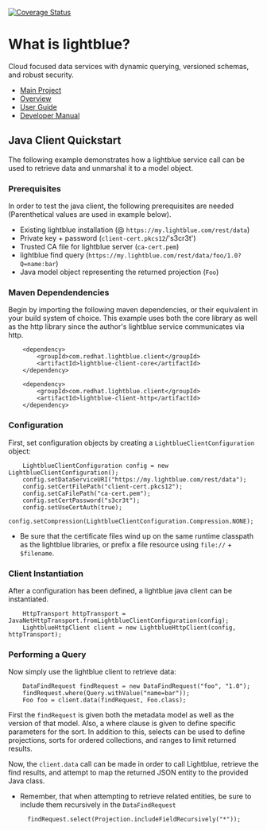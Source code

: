 [![Coverage Status](https://coveralls.io/repos/lightblue-platform/lightblue-client/badge.png?branch=master)](https://coveralls.io/r/lightblue-platform/lightblue-client?branch=master)

# What is lightblue?

Cloud focused data services with dynamic querying, versioned schemas, and robust security.

* [Main Project](https://github.com/lightblue-platform/lightblue)
* [Overview](http://jewzaam.gitbooks.io/lightblue/)
* [User Guide](http://jewzaam.gitbooks.io/lightblue-user-guide/)
* [Developer Manual](http://jewzaam.gitbooks.io/lightblue-developer-manual/)

## Java Client Quickstart
The following example demonstrates how a lightblue service call can be used to retrieve data and unmarshal it to a model object.

### Prerequisites
In order to test the java client, the following prerequisites are needed (Parenthetical values are used in example below).

* Existing lightblue installation (@ `https://my.lightblue.com/rest/data`)
* Private key + password (`client-cert.pkcs12`/'s3cr3t')
* Trusted CA file for lightblue server (`ca-cert.pem`)
* lightblue find query (`https://my.lightblue.com/rest/data/foo/1.0?Q=name:bar`)
* Java model object representing the returned projection (`Foo`)

### Maven Dependendencies
Begin by importing the following maven dependencies, or their equivalent in your build system of choice.  This example uses both the core library as well as the http library since the author's lightblue service communicates via http.

        <dependency>
            <groupId>com.redhat.lightblue.client</groupId>
            <artifactId>lightblue-client-core</artifactId>
        </dependency>

        <dependency>
            <groupId>com.redhat.lightblue.client</groupId>
            <artifactId>lightblue-client-http</artifactId>
        </dependency>

### Configuration
First, set configuration objects by creating a `LightblueClientConfiguration` object:

        LightblueClientConfiguration config = new LightblueClientConfiguration();
        config.setDataServiceURI("https://my.lightblue.com/rest/data");
        config.setCertFilePath("client-cert.pkcs12");
        config.setCaFilePath("ca-cert.pem");
        config.setCertPassword("s3cr3t");
        config.setUseCertAuth(true);
        config.setCompression(LightblueClientConfiguration.Compression.NONE);

* Be sure that the certificate files wind up on the same runtime classpath as the lightblue libraries, or prefix a file resource using `file://` + `$filename`.

### Client Instantiation
After a configuration has been defined, a lightblue java client can be instantiated.

        HttpTransport httpTransport = JavaNetHttpTransport.fromLightblueClientConfiguration(config);
        LightblueHttpClient client = new LightblueHttpClient(config, httpTransport);

### Performing a Query
Now simply use the lightblue client to retrieve data:

        DataFindRequest findRequest = new DataFindRequest("foo", "1.0");
        findRequest.where(Query.withValue("name=bar"));
        Foo foo = client.data(findRequest, Foo.class);

First the `findRequest` is given both the metadata model as well as the version of that model.  Also, a where clause is given to define specific parameters for the sort.  In addition to this, selects can be used to define projections, sorts for ordered collections, and ranges to limit returned results.

Now, the `client.data` call can be made in order to call Lightblue, retrieve the find results, and attempt to map the returned JSON entity to the provided Java class.

* Remember, that when attempting to retrieve related entities, be sure to include them recursively in the `DataFindRequest`

        findRequest.select(Projection.includeFieldRecursively("*"));

